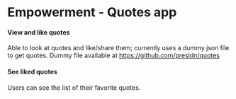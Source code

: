 # Empowerment - Quotes app

#### View and like quotes

Able to look at quotes and like/share them; currently uses a dummy json file to get quotes. Dummy file available at 
https://github.com/presldn/quotes

#### See liked quotes

Users can see the list of their favorite quotes.
